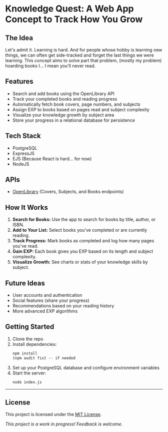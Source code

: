# Knowledge Quest: A Web App Concept to Track How You Grow 

## The Idea
Let's admit it. Learning is hard. And for people whose hobby is learning new things, we can often get side-tracked and forget the last things we were learning. This concept aims to solve part that problem, (mostly my problem) hoarding books I... I mean you'll never read.

## Features
- Search and add books using the OpenLibrary API
- Track your completed books and reading progress
- Automatically fetch book covers, page numbers, and subjects
- Assign EXP to books based on pages read and subject complexity
- Visualize your knowledge growth by subject area
- Store your progress in a relational database for persistence

## Tech Stack
- PostgreSQL 
- ExpressJS 
- EJS (Because React is hard... for now)
- NodeJS 

## APIs 
- [OpenLibrary](https://openlibrary.org/developers/api) (Covers, Subjects, and Books endpoints)

## How It Works
1. **Search for Books:** Use the app to search for books by title, author, or ISBN.
2. **Add to Your List:** Select books you've completed or are currently reading.
3. **Track Progress:** Mark books as completed and log how many pages you've read.
4. **Gain EXP:** Each book gives you EXP based on its length and subject complexity.
5. **Visualize Growth:** See charts or stats of your knowledge skills by subject.

## Future Ideas
- User accounts and authentication
- Social features (share your progress)
- Recommendations based on your reading history
- More advanced EXP algorithms

## Getting Started
1. Clone the repo
2. Install dependencies:  
   ```bash
   npm install
   (npm audit fix) -- if needed
   ```
3. Set up your PostgreSQL database and configure environment variables
4. Start the server:  
   ```bash
   node index.js
   ```

---

## License

This project is licensed under the [MIT License](LICENSE).

*This project is a work in progress! Feedback is welcome.*
